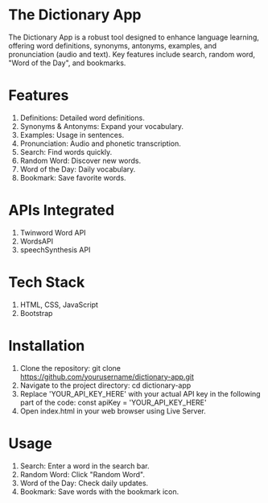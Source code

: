 # The Dictionary App

The Dictionary App is a robust tool designed to enhance language learning, offering word definitions, synonyms, antonyms, examples, and pronunciation (audio and text). Key features include search, random word, "Word of the Day", and bookmarks.

# Features
1. Definitions: Detailed word definitions.
2. Synonyms & Antonyms: Expand your vocabulary.
3. Examples: Usage in sentences.
4. Pronunciation: Audio and phonetic transcription.
5. Search: Find words quickly.
6. Random Word: Discover new words.
7. Word of the Day: Daily vocabulary.
8. Bookmark: Save favorite words.

# APIs Integrated
1. Twinword Word API
2. WordsAPI
3. speechSynthesis API

# Tech Stack
1. HTML, CSS, JavaScript
2. Bootstrap

# Installation
1. Clone the repository: git clone https://github.com/yourusername/dictionary-app.git
2. Navigate to the project directory: cd dictionary-app
3. Replace 'YOUR_API_KEY_HERE' with your actual API key in the following part of the code: const apiKey = 'YOUR_API_KEY_HERE'
4. Open index.html in your web browser using Live Server. 

# Usage
1. Search: Enter a word in the search bar.
2. Random Word: Click "Random Word".
3. Word of the Day: Check daily updates.
4. Bookmark: Save words with the bookmark icon.